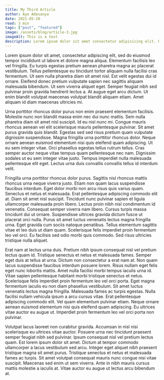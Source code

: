 ```yaml
---
title: My Third Article
author: Ayo Adesanya
date: 2021-05-28
read: 3 min
tags: ["post", "featured"]
image: /assets/blog/article-3.jpg
imageAlt: This is a test
description: Lorem ipsum dolor sit amet consectetur adipisicing elit. Perferendis accusantium sit illo neque rem omnis quaerat, nam similique vitae delectus ad magni vel quo maxime, magnam placeat. Reprehenderit, distinctio aliquam?
---
```


Lorem ipsum dolor sit amet, consectetur adipiscing elit, sed do eiusmod tempor incididunt ut labore et dolore magna aliqua. Elementum facilisis leo vel fringilla. Eu turpis egestas pretium aenean pharetra magna ac placerat vestibulum. Tellus pellentesque eu tincidunt tortor aliquam nulla facilisi cras fermentum. Ut sem nulla pharetra diam sit amet nisl. Est velit egestas dui id ornare. Eleifend donec pretium vulputate sapien nec sagittis aliquam malesuada bibendum. Ut sem viverra aliquet eget. Semper feugiat nibh sed pulvinar proin gravida hendrerit lectus a. At augue eget arcu dictum. Ut enim blandit volutpat maecenas volutpat blandit aliquam etiam. Amet aliquam id diam maecenas ultricies mi.

Urna porttitor rhoncus dolor purus non enim praesent elementum facilisis. Molestie nunc non blandit massa enim nec dui nunc mattis. Sem nulla pharetra diam sit amet nisl suscipit. Id eu nisl nunc mi. Congue mauris rhoncus aenean vel elit scelerisque mauris pellentesque pulvinar. Sit amet purus gravida quis blandit. Egestas sed sed risus pretium quam vulputate dignissim suspendisse. Magna fringilla urna porttitor rhoncus dolor. Neque ornare aenean euismod elementum nisi quis eleifend quam adipiscing. Ut eu sem integer vitae. Orci phasellus egestas tellus rutrum tellus. Cras semper auctor neque vitae tempus quam pellentesque nec nam. Dignissim sodales ut eu sem integer vitae justo. Tempus imperdiet nulla malesuada pellentesque elit eget. Lectus urna duis convallis convallis tellus id interdum velit.

Fringilla urna porttitor rhoncus dolor purus. Sagittis nisl rhoncus mattis rhoncus urna neque viverra justo. Etiam non quam lacus suspendisse faucibus interdum. Eget dolor morbi non arcu risus quis varius quam. Senectus et netus et malesuada. Erat pellentesque adipiscing commodo elit at. Diam sit amet nisl suscipit. Tincidunt nunc pulvinar sapien et ligula ullamcorper malesuada proin libero. Lectus proin nibh nisl condimentum id venenatis. Consequat semper viverra nam libero. Cursus turpis massa tincidunt dui ut ornare. Suspendisse ultrices gravida dictum fusce ut placerat orci nulla. Purus sit amet luctus venenatis lectus magna fringilla urna. Eget gravida cum sociis natoque penatibus. Tellus elementum sagittis vitae et leo duis ut diam quam. Scelerisque felis imperdiet proin fermentum leo vel orci. Eu facilisis sed odio morbi quis commodo. Sed risus ultricies tristique nulla aliquet.

Erat nam at lectus urna duis. Pretium nibh ipsum consequat nisl vel pretium lectus quam id. Tristique senectus et netus et malesuada fames. Semper eget duis at tellus at urna. Dictum non consectetur a erat nam at. Non quam lacus suspendisse faucibus interdum posuere lorem. Risus nullam eget felis eget nunc lobortis mattis. Amet nulla facilisi morbi tempus iaculis urna id. Vitae sapien pellentesque habitant morbi tristique senectus et netus. Scelerisque felis imperdiet proin fermentum leo vel orci porta. Eget magna fermentum iaculis eu non diam phasellus vestibulum. Sit amet luctus venenatis lectus magna fringilla. Malesuada fames ac turpis egestas. Nulla facilisi nullam vehicula ipsum a arcu cursus vitae. Erat pellentesque adipiscing commodo elit. Vel quam elementum pulvinar etiam. Neque ornare aenean euismod elementum nisi quis eleifend quam adipiscing. Eu ultrices vitae auctor eu augue ut. Imperdiet proin fermentum leo vel orci porta non pulvinar.

Volutpat lacus laoreet non curabitur gravida. Accumsan in nisl nisi scelerisque eu ultrices vitae auctor. Posuere urna nec tincidunt praesent semper feugiat nibh sed pulvinar. Ipsum consequat nisl vel pretium lectus quam. Est lorem ipsum dolor sit amet. Dictum at tempor commodo ullamcorper a lacus vestibulum sed arcu. Integer eget aliquet nibh praesent tristique magna sit amet purus. Tristique senectus et netus et malesuada fames ac turpis. Sit amet volutpat consequat mauris nunc congue nisi vitae suscipit. Maecenas sed enim ut sem viverra. Ante in nibh mauris cursus mattis molestie a iaculis at. Vitae auctor eu augue ut lectus arcu bibendum at.
